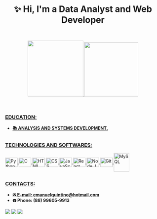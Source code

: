 <h1 align="center">✨ Hi, I'm a Data Analyst and Web Developer </h1>

<br>

<div align="center">
  <a href="https://github.com/EmanuelQuintino">
  
  <img height="180rem" 
       src="https://github-readme-stats.vercel.app/api?username=EmanuelQuintino&show_icons=true&theme=dark&include_all_commits=true&count_private=true"/>
  <img height="175rem" 
       src="https://github-readme-stats.vercel.app/api/top-langs/?username=EmanuelQuintino&layout=compact&langs_count=8&theme=dark"/>
</div>
  
<br>
  
### EDUCATION:
- <strong> 📚 ANALYSIS AND SYSTEMS DEVELOPMENT.</strong>

##
  
### TECHNOLOGIES AND SOFTWARES:
  
<div style="display: inline_block">
  <img align="center" alt="Python" height="30" width="40" src="https://cdn.jsdelivr.net/gh/devicons/devicon/icons/python/python-original.svg">
  <img align="center" alt="C" height="30" width="40" src="https://cdn.jsdelivr.net/gh/devicons/devicon/icons/c/c-original.svg">
  <img align="center" alt="HTML" height="30" width="40" src="https://cdn.jsdelivr.net/gh/devicons/devicon/icons/html5/html5-original.svg">
  <img align="center" alt="CSS" height="30" width="40" src="https://cdn.jsdelivr.net/gh/devicons/devicon/icons/css3/css3-original.svg">
  <img align="center" alt="JavaScript" height="30" width="40" src="https://cdn.jsdelivr.net/gh/devicons/devicon/icons/javascript/javascript-original.svg">
  <img align="center" alt="React" height="30" width="40" src="https://cdn.jsdelivr.net/gh/devicons/devicon/icons/react/react-original.svg">
  <img align="center" alt="Node.JS" height="30" width="40" src="https://cdn.jsdelivr.net/gh/devicons/devicon/icons/nodejs/nodejs-original.svg"/>
  <img align="center" alt="Git" height="30" width="40" src="https://cdn.jsdelivr.net/gh/devicons/devicon/icons/git/git-original.svg"/>                                 <img align="center" alt="MySQL" height="60" width="50" src="https://cdn.jsdelivr.net/gh/devicons/devicon/icons/mysql/mysql-original-wordmark.svg">
</div>
  
##
  
### CONTACTS: 

- <strong> ✉ E-mail: emanuelquintino@hotmail.com </strong>
- <strong> ☎️ Phone: (88) 99605-9913 </strong>

<div> 
  <a href="https://www.linkedin.com/in/emanuelquintino/"><img src="https://img.shields.io/badge/linkedin-0A66C2?style=for-the-badge&logo=linkedin&logoColor=white"></a>
  <a href="https://instagram.com/emanuel_quintino"><img src="https://img.shields.io/badge/-Instagram-%23E4405F?style=for-the-badge&logo=instagram&logoColor=white"></a> 
  <a href="https://wa.me/5588996059913"><img src="https://img.shields.io/badge/WhatsApp-25D366?style=for-the-badge&logo=whatsapp&logoColor=white"></a> 
</div>
